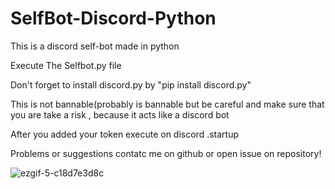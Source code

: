 # SelfBot-Discord-Python
This is a discord self-bot made in python


Execute The Selfbot.py file 

Don't forget to install discord.py by "pip install discord.py"


This is not bannable(probably is bannable but be careful and make sure that you are take a risk , because it acts like a discord bot


After you added your token execute on discord .startup 


Problems or suggestions contatc me on github or open issue on repository!



![ezgif-5-c18d7e3d8c](https://user-images.githubusercontent.com/69433258/160662221-3764b960-46fb-45ec-a071-8084162d9410.gif)
